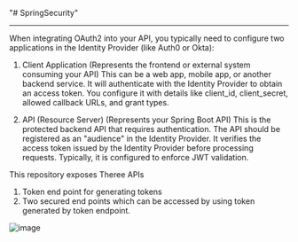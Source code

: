 "# SpringSecurity" 
****************************************************************
When integrating OAuth2 into your API, you typically need to configure two applications in the Identity Provider (like Auth0 or Okta):

1. Client Application (Represents the frontend or external system consuming your API)
   This can be a web app, mobile app, or another backend service.
   It will authenticate with the Identity Provider to obtain an access token.
   You configure it with details like client_id, client_secret, allowed callback URLs, and grant types.

2. API (Resource Server) (Represents your Spring Boot API)
   This is the protected backend API that requires authentication.
   The API should be registered as an "audience" in the Identity Provider.
   It verifies the access token issued by the Identity Provider before processing requests.
   Typically, it is configured to enforce JWT validation.

This repository exposes Theree APIs
 1. Token end point for generating tokens
 2. Two secured end points which can be accessed by using token generated by token endpoint.
   
![image](https://github.com/user-attachments/assets/38342725-5b27-41ad-a9a2-792942329707)
